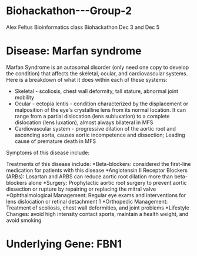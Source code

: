 # Biohackathon---Group-2
Alex Feltus Bioinformatics class Biohackathon Dec 3 and Dec 5
# Disease: Marfan syndrome
Marfan Syndrome is an autosomal disorder (only need one copy to develop the condition) that affects the skeletal, ocular, and   cardiovascular systems. Here is a breakdown of what it does within each of these systems:
* Skeletal - scoliosis, chest wall deformity, tall stature, abnormal joint mobility
* Ocular - ectopia lentis - condition characterized by the displacement or malposition of the eye's crystalline lens from its normal location. It can range from a partial dislocation (lens subluxation) to a complete dislocation (lens luxation), almost always bilateral in MFS
* Cardiovascular system - progressive dilation of the aortic root and ascending aorta, causes aortic incompetence and dissection; Leading cause of premature death in MFS

Symptoms of this disease include:

Treatments of this disease include:
*Beta-blockers: considered the first-line medication for patients with this disease
*Angiotensin II Receptor Blockers (ARBs): Losartan and ARBS can reduce aortic root dilation more than beta-blockers alone
*Surgery: Prophylactic aortic root surgery to prevent aortic dissection or rupture by repairing or replacing the mitral valve 
*Ophthalmological Management: Regular eye exams and interventions for lens dislocation or retinal detachment 1
*Orthopedic Management: Treatment of scoliosis, chest wall deformities, and joint problems
*Lifestyle Changes: avoid high intensity contact sports, maintain a health weight, and avoid smoking 


# Underlying Gene: FBN1
